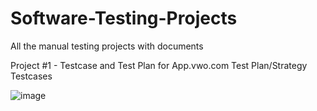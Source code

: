 # Software-Testing-Projects
All the manual testing projects with documents

Project #1 - Testcase and Test Plan for App.vwo.com
Test Plan/Strategy
Testcases 

![image](https://github.com/Abhi-2106/Software-Testing-Projects/assets/174857370/c60808f8-b661-4ae1-9631-b4ae2d13939f)
